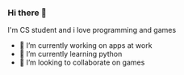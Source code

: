### Hi there 👋

I'm CS student and i love programming and games


- 🔭 I’m currently working on apps at work
- 🌱 I’m currently learning python
- 👯 I’m looking to collaborate on games 

